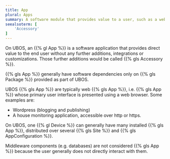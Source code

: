 ```yaml
---
title: App
plural: Apps
summary: A software module that provides value to a user, such as a web app.
seealsoterm: [
    'Accessory'
]
---
```


On UBOS, an {{% gl App %}} is a software application that provides direct value to
the end user without any further additions, integrations or customizations. Those
further additions would be called {{% gls Accessory %}}.

{{% gls App %}} generally have software dependencies only on {{% gls Package %}}
provided as part of UBOS.

UBOS {{% gls App %}} are typically web {{% gls App %}}, i.e.
{{% gls App %}} whose primary user interface is presented using a web browser.
Some examples are:

* Wordpress (blogging and publishing)
* A house monitoring application, accessible over http or https.

On UBOS, one {{% gl Device %}} can generally have many installed
{{% gls App %}}, distributed over several {{% gls Site %}} and
{{% gls AppConfiguration %}}.

Middleware components (e.g. databases) are not considered {{% gls App %}}
because the user generally does not directly interact with them.

